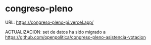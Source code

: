 # congreso-pleno

URL: https://congreso-pleno-pi.vercel.app/

ACTUALIZACION: set de datos ha sido migrado a https://github.com/openpolitica/congreso-pleno-asistencia-votacion
